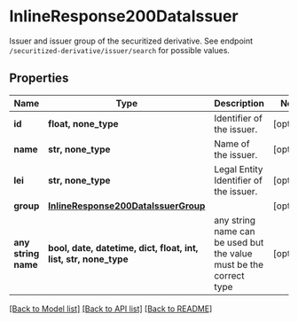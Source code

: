 # InlineResponse200DataIssuer

Issuer and issuer group of the securitized derivative. See endpoint `/securitized-derivative/issuer/search` for possible values.

## Properties
Name | Type | Description | Notes
------------ | ------------- | ------------- | -------------
**id** | **float, none_type** | Identifier of the issuer. | [optional] 
**name** | **str, none_type** | Name of the issuer. | [optional] 
**lei** | **str, none_type** | Legal Entity Identifier of the issuer. | [optional] 
**group** | [**InlineResponse200DataIssuerGroup**](InlineResponse200DataIssuerGroup.md) |  | [optional] 
**any string name** | **bool, date, datetime, dict, float, int, list, str, none_type** | any string name can be used but the value must be the correct type | [optional]

[[Back to Model list]](../README.md#documentation-for-models) [[Back to API list]](../README.md#documentation-for-api-endpoints) [[Back to README]](../README.md)


